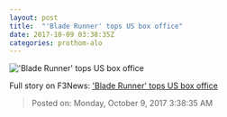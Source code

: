 ```yaml
---
layout: post
title:  "'Blade Runner' tops US box office"
date: 2017-10-09 03:38:35Z
categories: prothom-alo
---
```


!['Blade Runner' tops US box office](http://en.prothom-alo.com/contents/cache/images/1200x630x1/uploads/media/2017/10/09/4f116331565f66614a7479f499e405a2-Blade-runner.jpg?jadewits_media_id=151539)




Full story on F3News: ['Blade Runner' tops US box office](http://www.f3nws.com/n/yTDzaF)

> Posted on: Monday, October 9, 2017 3:38:35 AM
